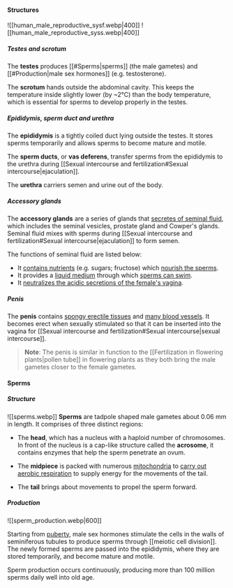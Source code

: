#### Structures
![[human_male_reproductive_sysf.webp|400]]
![[human_male_reproductive_syss.webp|400]]

##### Testes and scrotum
The **testes** produces [[#Sperms|sperms]] (the male gametes) and [[#Production|male sex hormones]] (e.g. testosterone).

The **scrotum** hands outside the abdominal cavity. This keeps the temperature inside slightly lower (by ~2°C) than the body temperature, which is essential for sperms to develop properly in the testes.

##### Epididymis, sperm duct and urethra
The **epididymis** is a tightly coiled duct lying outside the testes. It stores sperms temporarily and allows sperms to become mature and motile.

The **sperm ducts**, or **vas deferens**, transfer sperms from the epididymis to the urethra during [[Sexual intercourse and fertilization#Sexual intercourse|ejaculation]].

The **urethra** carriers semen and urine out of the body.

##### Accessory glands
The **accessory glands** are a series of glands that <u>secretes of seminal fluid</u>, which includes the seminal vesicles, prostate gland and Cowper's glands. Seminal fluid mixes with sperms during [[Sexual intercourse and fertilization#Sexual intercourse|ejaculation]] to form semen.

The functions of seminal fluid are listed below:
- It <u>contains nutrients</u> (e.g. sugars; fructose) which <u>nourish the sperms</u>.
- It provides a <u>liquid medium</u> through which <u>sperms can swim</u>.
- It <u>neutralizes the acidic secretions of the female's vagina</u>.

##### Penis
The **penis** contains <u>spongy erectile tissues</u> and <u>many blood vessels</u>. It becomes erect when sexually stimulated so that it can be inserted into the vagina for [[Sexual intercourse and fertilization#Sexual intercourse|sexual intercourse]].

> **Note**:
> The penis is similar in function to the [[Fertilization in flowering plants|pollen tube]] in flowering plants as they both bring the male gametes closer to the female gametes.

#### Sperms
##### Structure
![[sperms.webp]]
**Sperms** are tadpole shaped male gametes about 0.06 mm in length. It comprises of three distinct regions:

- The **head**, which has a nucleus with a haploid number of chromosomes.
  In front of the nucleus is a cap-like structure called the **acrosome**, it contains enzymes that help the sperm penetrate an ovum.

- The **midpiece** is packed with numerous <u>mitochondria</u> to <u>carry out aerobic respiration</u> to supply energy for the movements of the tail.

- The **tail** brings about movements to propel the sperm forward.

##### Production
![[sperm_production.webp|600]]

Starting from <u>puberty</u>, male sex hormones stimulate the cells in the walls of seminiferous tubules to produce sperms through [[meiotic cell division]]. The newly formed sperms are passed into the epididymis, where they are stored temporarily, and become mature and motile.

Sperm production occurs continuously, producing more than 100 million sperms daily well into old age.
